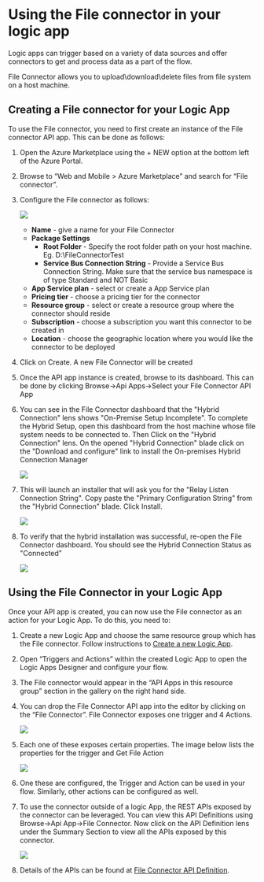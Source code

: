 <properties 
	pageTitle="File Connector"
	description="Get started with File Connector"
	authors="anuragdalmia" 
	manager="dwrede" 
	editor="" 
	services="app-service\logic" 
	documentationCenter=""/>

<tags
	ms.service="app-service-logic"
	ms.workload="integration"
	ms.tgt_pltfrm="na"
	ms.devlang="na"
	ms.topic="article"
	ms.date="04/09/2015"
	ms.author="andalmia"/>

# Using the File connector in your logic app #

Logic apps can trigger based on a variety of data sources and offer connectors to get and process data as a part of the flow. 

File Connector allows you to upload\download\delete files from file system on a host machine.

## Creating a File connector for your Logic App ##
To use the File connector, you need to first create an instance of the File connector API app. This can be done as follows:

1.	Open the Azure Marketplace using the + NEW option at the bottom left of the Azure Portal.
2.	Browse to “Web and Mobile > Azure Marketplace” and search for “File connector”.
3.	Configure the File connector as follows:
 
	![][1]
 
	- **Name** - give a name for your File Connector
	- **Package Settings**
		- **Root Folder** - Specify the root folder path on your host machine. Eg. D:\FileConnectorTest
		- **Service Bus Connection String** - Provide a Service Bus Connection String. Make sure that the service bus namespace is of type Standard and NOT Basic
	- **App Service plan** - select or create a App Service plan
	- **Pricing tier** - choose a pricing tier for the connector
	- **Resource group** - select or create a resource group where the connector should reside
	- **Subscription** - choose a subscription you want this connector to be created in
	- **Location** - choose the geographic location where you would like the connector to be deployed

4. Click on Create. A new File Connector will be created
5. Once the API app instance is created, browse to its dashboard. This can be done by clicking Browse->Api Apps->Select your File Connector API App
6. You can see in the File Connector dashboard that the "Hybrid Connection" lens shows "On-Premise Setup Incomplete". To complete the Hybrid Setup, open this dashboard from the host machine whose file system needs to be connected to. Then Click on the "Hybrid Connection" lens. On the opened "Hybrid Connection" blade click on the "Download and configure" link to install the On-premises Hybrid Connection Manager

	![][2]

7. This will launch an installer that will ask you for the "Relay Listen Connection String". Copy paste the "Primary Configuration String" from the "Hybrid Connection" blade. Click Install.

	![][3]

8. To verify that the hybrid installation was successful, re-open the File Connector dashboard. You should see the Hybrid Connection Status as "Connected"

	![][4]

## Using the File Connector in your Logic App ##
Once your API app is created, you can now use the File connector as an action for your Logic App. To do this, you need to:

1.	Create a new Logic App and choose the same resource group which has the File connector. Follow instructions to [Create a new Logic App].  	
	
2.	Open “Triggers and Actions” within the created Logic App to open the Logic Apps Designer and configure your flow.  	
	
3.	The File connector would appear in the “API Apps in this resource group” section in the gallery on the right hand side.
 	
4.	You can drop the File Connector API app into the editor by clicking on the “File Connector”. File Connector exposes one trigger and 4 Actions.
 
	![][5]

6.	Each one of these exposes certain properties. The image below lists the properties for the trigger and Get File Action
 
	![][6]

7. One these are configured, the Trigger and Action can be used in your flow. Similarly, other actions can be configured as well.

8. To use the connector outside of a logic App, the REST APIs exposed by the connector can be leveraged. You can view this API Definitions using Browse->Api App->File Connector. Now click on the API Definition lens under the Summary Section to view all the APIs exposed by this connector.

	![][7]

9. Details of the APIs can be found at [File Connector API Definition].

<!-- Image reference -->
[1]: ./media/app-service-logic-connector-file/img1.PNG
[2]: ./media/app-service-logic-connector-file/img2.PNG
[3]: ./media/app-service-logic-connector-file/img3.PNG
[4]: ./media/app-service-logic-connector-file/img4.PNG
[5]: ./media/app-service-logic-connector-file/img5.PNG
[6]: ./media/app-service-logic-connector-file/img6.PNG
[7]: ./media/app-service-logic-connector-file/img7.PNG

<!-- Links -->
[Create a new Logic App]: app-service-logic-create-a-logic-app.md
[File Connector API Definition]: https://msdn.microsoft.com/en-US/library/dn936296.aspx